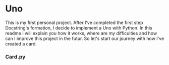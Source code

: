 # Uno
This is my first personal project. After I've completed the first step Docstring's formation, I decide to implement a Uno with Python.
In this readme i will explain you how it works, where are my difficulties and how can I improve this project in the futur.
So let's start our journey with how I've created a card.

### Card.py
